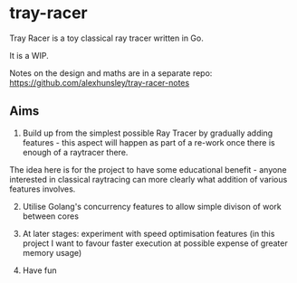 # tray-racer

Tray Racer is a toy classical ray tracer written in Go.

It is a WIP.

Notes on the design and maths are in a separate repo:
https://github.com/alexhunsley/tray-racer-notes

## Aims

1. Build up from the simplest possible Ray Tracer by gradually adding features - this aspect will happen as part of a re-work once there is enough of a raytracer there.

The idea here is for the project to have some educational benefit - anyone interested in classical raytracing can more clearly what addition of various features involves.

2. Utilise Golang's concurrency features to allow simple divison of work between cores

3. At later stages: experiment with speed optimisation features (in this project I want to favour faster execution at possible expense of greater memory usage)

4. Have fun
